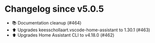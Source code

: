 # Changelog since v5.0.5
- 📚 Documentation cleanup (#464) 
- ⬆️ Upgrades keesschollaart.vscode-home-assistant to 1.30.1 (#463) 
- ⬆️ Upgrades Home Assistant CLI to v4.18.0 (#462) 
